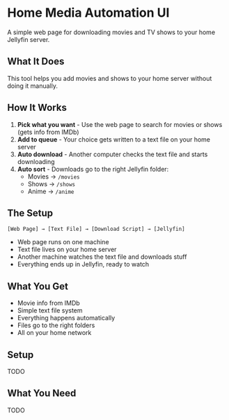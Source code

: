 # Home Media Automation UI

A simple web page for downloading movies and TV shows to your home Jellyfin server.

## What It Does

This tool helps you add movies and shows to your home server without doing it manually.

## How It Works

1. **Pick what you want** - Use the web page to search for movies or shows (gets info from IMDb)
2. **Add to queue** - Your choice gets written to a text file on your home server
3. **Auto download** - Another computer checks the text file and starts downloading
4. **Auto sort** - Downloads go to the right Jellyfin folder:
   - Movies → `/movies`
   - Shows → `/shows`
   - Anime → `/anime`

## The Setup

```
[Web Page] → [Text File] → [Download Script] → [Jellyfin]
```

- Web page runs on one machine
- Text file lives on your home server
- Another machine watches the text file and downloads stuff
- Everything ends up in Jellyfin, ready to watch

## What You Get

- Movie info from IMDb
- Simple text file system
- Everything happens automatically
- Files go to the right folders
- All on your home network

## Setup

TODO

## What You Need

TODO
